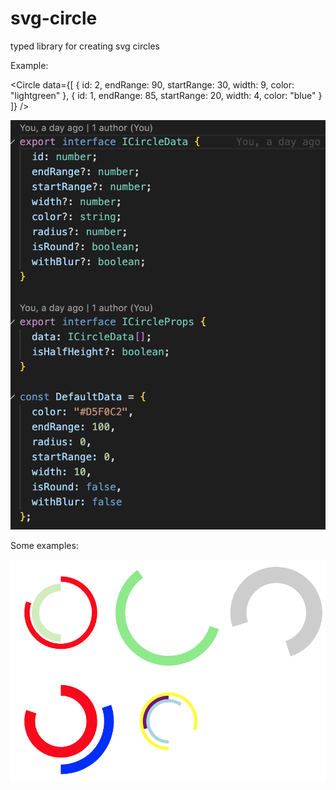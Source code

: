 # svg-circle

typed library for creating svg circles

Example:

<Circle
data={[
{
id: 2,
endRange: 90,
startRange: 30,
width: 9,
color: "lightgreen"
},
{
id: 1,
endRange: 85,
startRange: 20,
width: 4,
color: "blue"
}
]}
/>

![Screenshot](screen.png)

Some examples:

![Screenshot](examples.png)

